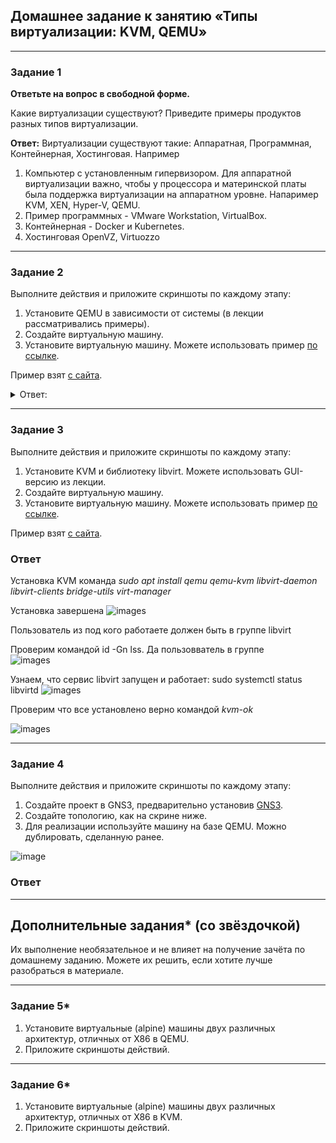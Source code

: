 ## Домашнее задание к занятию «Типы виртуализации: KVM, QEMU»
---
### Задание 1

**Ответьте на вопрос в свободной форме.**

Какие виртуализации существуют? Приведите примеры продуктов разных типов виртуализации.

**Ответ:** Виртуализации существуют такие: Аппаратная, Программная, Контейнерная, Хостинговая.
Например
1. Компьютер с установленным гипервизором. Для аппаратной виртуализации важно, чтобы у процессора и материнской платы была поддержка виртуализации на аппаратном уровне. Напаример KVM, XEN, Hyper-V, QEMU.
2. Пример программных  - VMware Workstation, VirtualBox. 
3. Контейнерная - Docker и Kubernetes.
4. Хостинговая OpenVZ, Virtuozzo

---

### Задание 2 

Выполните действия и приложите скриншоты по каждому этапу:

1. Установите QEMU в зависимости от системы (в лекции рассматривались примеры).
2. Создайте виртуальную машину.
3. Установите виртуальную машину.
Можете использовать пример [по ссылке](https://dl-cdn.alpinelinux.org/alpine/v3.13/releases/x86/alpine-standard-3.13.5-x86.iso).

Пример взят [с сайта](https://alpinelinux.org). 
<details> 
<summary> Ответ:  </summary>
Установим QEMU командой
```
sudo apt install qemu-kvm qemu qemu-system
```

Для начала создадим диск для установки в виде образа, формата qcow2. Этот формат используется по умолчанию в qemu. Размер выберем 10Гб.

Команда создает образ
````
sudo qemu-img create -f qcow2 alpine.qcow 10G
````
Загрузим образ alpine-standard-3.13.5-x86.iso из задания командой.
```
wget https://dl-cdn.alpinelinux.org/alpine/v3.13/releases/x86/alpine-standard-3.13.5-x86.iso
```
Теперь запустим ВМ командой в которой укажем подключение созданного зарания вируального диска и скаченного образа 
с параметром -m с заданием объема оперативной памяти. 
```
 sudo qemu-system-x86_64 -hda /mnt/alpine.qcow -boot d -cdrom ./Загрузки/alpine-standard-3.13.5-x86.iso -m 1024
```

![images](https://user-images.githubusercontent.com/134618774/240965898-20d727ff-21ff-463f-91ba-1ce11ef3fa28.jpg)

Запускаем устновку Alpine команда из под root *setup-alpnie*

![images](https://github.com/Hi-ITKKT/homeworks-sys-21/blob/488e9ed03a4a4468b75834e921d5de24969f2c83/images/6.2.webp)

Запускаем виртуальную машину 

![images](https://github.com/Hi-ITKKT/homeworks-sys-21/blob/488e9ed03a4a4468b75834e921d5de24969f2c83/images/6.3.webp)

ВМ работает OS запустилась

![images](https://github.com/Hi-ITKKT/homeworks-sys-21/blob/488e9ed03a4a4468b75834e921d5de24969f2c83/images/6.4.webp)
</details> 

---

### Задание 3 

Выполните действия и приложите скриншоты по каждому этапу:

1. Установите KVM и библиотеку libvirt. Можете использовать GUI-версию из лекции. 
2. Создайте виртуальную машину. 
3. Установите виртуальную машину. 
Можете использовать пример [по ссылке](https://dl-cdn.alpinelinux.org/alpine/v3.13/releases/x86/alpine-standard-3.13.5-x86.iso). 

Пример взят [с сайта](https://alpinelinux.org). 

### Ответ

Установка KVM команда *sudo apt install qemu qemu-kvm libvirt-daemon libvirt-clients bridge-utils virt-manager*

Установка завершена 
![images](https://github.com/Hi-ITKKT/homeworks-sys-21/blob/488e9ed03a4a4468b75834e921d5de24969f2c83/images/6.5.webp)

Пользователь из под кого работаете должен быть в группе libvirt

Проверим командой id -Gn lss. Да пользовватель в группе  
![images](https://github.com/Hi-ITKKT/homeworks-sys-21/blob/488e9ed03a4a4468b75834e921d5de24969f2c83/images/6.6.webp)

Узнаем, что сервис libvirt запущен и работает:
sudo systemctl status libvirtd
![images](https://github.com/Hi-ITKKT/homeworks-sys-21/blob/488e9ed03a4a4468b75834e921d5de24969f2c83/images/6.7.webp)

Проверим что все установлено верно командой *kvm-ok*

![images](https://github.com/Hi-ITKKT/homeworks-sys-21/blob/488e9ed03a4a4468b75834e921d5de24969f2c83/images/6.8.webp)

 ---

### Задание 4

Выполните действия и приложите скриншоты по каждому этапу:

1. Создайте проект в GNS3, предварительно установив [GNS3](https://github.com/GNS3/gns3-gui/releases).
2. Создайте топологию, как на скрине ниже.
3. Для реализации используйте машину на базе QEMU. Можно дублировать, сделанную ранее. 

![image](https://user-images.githubusercontent.com/73060384/118615008-f95e9680-b7c8-11eb-9610-fc1e73d8bd70.png)

### Ответ

---

## Дополнительные задания* (со звёздочкой)

Их выполнение необязательное и не влияет на получение зачёта по домашнему заданию. Можете их решить, если хотите лучше разобраться в материале.

 ---

### Задание 5*

1. Установите виртуальные (alpine) машины двух различных архитектур, отличных от X86 в QEMU.
1. Приложите скриншоты действий.

---

### Задание 6*

1. Установите виртуальные (alpine) машины двух различных архитектур, отличных от X86 в KVM.
1. Приложите скриншоты действий.
